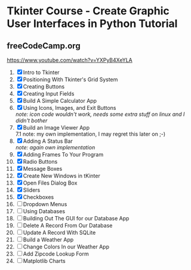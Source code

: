# Tkinter Course - Create Graphic User Interfaces in Python Tutorial

## freeCodeCamp.org

<https://www.youtube.com/watch?v=YXPyB4XeYLA>  

1. &#9746; Intro to Tkinter
2. &#9746; Positioning With Tkinter's Grid System
3. &#9746; Creating Buttons
4. &#9746; Creating Input Fields
5. &#9746; Build A Simple Calculator App
6. &#9746; Using Icons, Images, and Exit Buttons  
 _note: icon code wouldn't work, needs some extra stuff on linux and I didn't bother_
7. &#9746; Build an Image Viewer App  
7.1 note: my own implementation, I may regret this later on ;-)
8. &#9746; Adding A Status Bar  
 _note: again own implementation_
9. &#9746; Adding Frames To Your Program
10. &#9746; Radio Buttons
11. &#9746; Message Boxes
12. &#9746; Create New Windows in tKinter
13. &#9746; Open Files Dialog Box
14. &#9746; Sliders
15. &#9746; Checkboxes
16. &#9744; Dropdown Menus
17. &#9744; Using Databases
18. &#9744; Building Out The GUI for our Database App
19. &#9744; Delete A Record From Our Database
20. &#9744; Update A Record With SQLite
21. &#9744; Build a Weather App
22. &#9744; Change Colors In our Weather App
23. &#9744; Add Zipcode Lookup Form
24. &#9744; Matplotlib Charts
